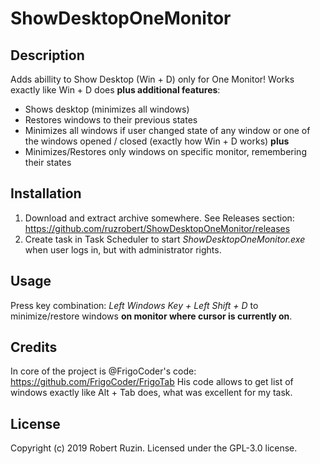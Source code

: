 # ShowDesktopOneMonitor

## Description
Adds abillity to Show Desktop (Win + D) only for One Monitor!
Works exactly like Win + D does **plus additional features**:
- Shows desktop (minimizes all windows)
- Restores windows to their previous states
- Minimizes all windows if user changed state of any window or one of the windows opened / closed (exactly how Win + D works)
**plus**
- Minimizes/Restores only windows on specific monitor, remembering their states

## Installation
1. Download and extract archive somewhere. See Releases section: https://github.com/ruzrobert/ShowDesktopOneMonitor/releases
2. Create task in Task Scheduler to start *ShowDesktopOneMonitor.exe* when user logs in, but with administrator rights.

## Usage
Press key combination: *Left Windows Key + Left Shift + D* to minimize/restore windows **on monitor where cursor is currently on**.

## Credits
In core of the project is @FrigoCoder's code: https://github.com/FrigoCoder/FrigoTab
His code allows to get list of windows exactly like Alt + Tab does, what was excellent for my task.

## License
Copyright (c) 2019 Robert Ruzin. Licensed under the GPL-3.0 license.
